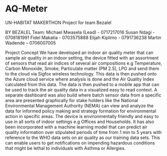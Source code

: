 # AQ-Meter
UN-HABITAT MAKERTHON Project for team Bezalel

BY BEZALEL Team: Michael Mwasela (Lead) - 0717217016 Susan Ndagi - 0708181991 Fidel Makatia - 0703575888 Elijah Kiplimo - 0791736238 Martin Wadende – 0706007005 
 
Project Concept We have developed an indoor air quality meter that can sample air quality in an indoor setting, the device fitted with an assortment of sensors that read air indices of several air compositions e.g Temperature, Carbon Monoxide, Smoke, Particulate matter (PM 2.5), LPG and send them to the cloud via Sigfox wireless technology. This data is then pushed onto the Azure cloud service where analysis is done and the Air Quality Index calculated from this data. The data is then pushed to a mobile app that can be used to track the air quality data in a visualized easy to read context. A separate dashboard was also build where batch sensor data from a specific area are presented graphically for stake holders like the National Environmental Management Authority (NEMA) can view and analyze the data for informed policy making and strategy formation for environmental action in specific areas. The device is environmentally friendly and easy to use in all sorts of indoor settings e.g Offices and Households. It has also been incorporated with a machine learning model that can predict air quality information over stipulated periods of time from 1 min to 5 years with reference to the WHO data sets on air quality as our training data sets. This can enable users to get notifications on impending hazardous conditions that might be lethal to individuals with Asthma or Allergies. 
